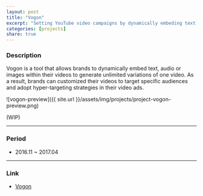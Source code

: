 ```yaml
---
layout: post
title: "Vogon"
excerpt: "Setting YouTube video campaigns by dynamically embeding text, audio or image within video ads"
categories: [projects]
share: true
---
```


### Description

Vogon is a tool that allows brands to dynamically embed text, audio or images within their videos to generate unlimited variations of one video.
As a result, brands can customized their videos to target specific audiences and adopt hyper-targeting strategies in their video ads.

![vogon-preview]({{ site.url }}/assets/img/projects/project-vogon-preview.png)

(WIP)

---

### Period
* 2016.11 ~ 2017.04

---

### Link

- [Vogon](https://opensource.google.com/projects/vogon)
